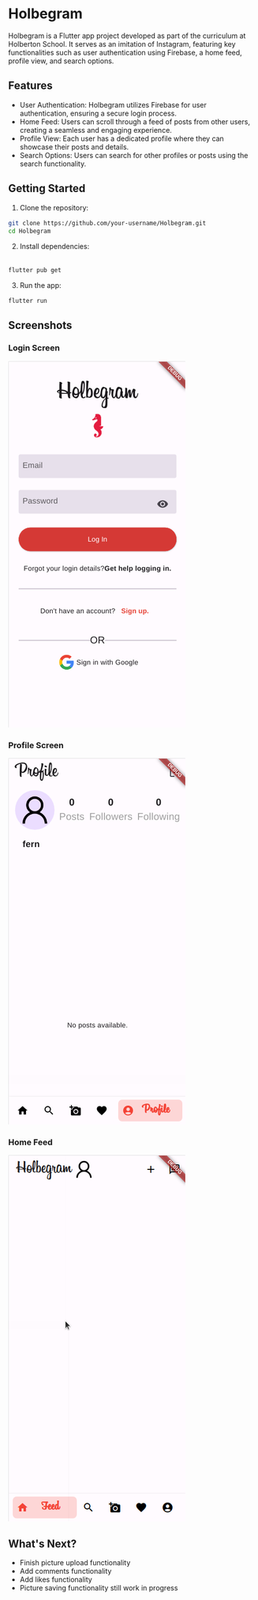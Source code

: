 # Holbegram

Holbegram is a Flutter app project developed as part of the curriculum at Holberton School. It serves as an imitation of Instagram, featuring key functionalities such as user authentication using Firebase, a home feed, profile view, and search options.

## Features

*   User Authentication: Holbegram utilizes Firebase for user authentication, ensuring a secure login process.
*   Home Feed: Users can scroll through a feed of posts from other users, creating a seamless and engaging experience.
*   Profile View: Each user has a dedicated profile where they can showcase their posts and details.
*   Search Options: Users can search for other profiles or posts using the search functionality.


## Getting Started

1.    Clone the repository:

```bash
git clone https://github.com/your-username/Holbegram.git
cd Holbegram
```

2.    Install dependencies:

```bash

flutter pub get
```
3.    Run the app:

```bash
flutter run
```

## Screenshots

### Login Screen

![](./holbegram/assets/images/holbegram_LogedOut.png)

### Profile Screen

![](./holbegram/assets/images/holbegram_Profile.png)

### Home Feed

![](./holbegram/assets/images/holbegram_LogedIn.png)

## What's Next?

* Finish picture upload functionality
* Add comments functionality
* Add likes functionality
* Picture saving functionality still work in progress

